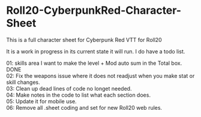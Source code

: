 # Roll20-CyberpunkRed-Character-Sheet
This is a full character sheet for Cyberpunk Red VTT for Roll20

It is a work in progress in its current state it will run. I do have a todo list.<br>

01: skills area I want to make the level + Mod auto sum in the Total box. DONE<br>
02: Fix the weapons issue where it does not readjust when you make stat or skill changes.<br>
03: Clean up dead lines of code no longet needed.<br>
04: Make notes in the code to list what each section does.<br>
05: Update it for mobile use.<br>
06: Remove all .sheet coding and set for new Roll20 web rules.<br>
